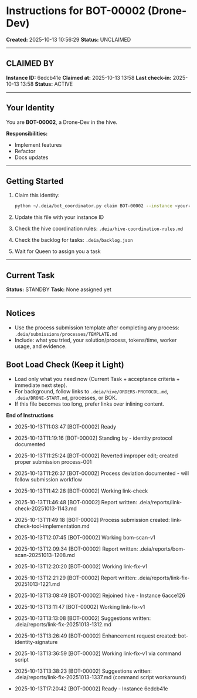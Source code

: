 ﻿# Instructions for BOT-00002 (Drone-Dev)
**Created:** 2025-10-13 10:56:29
**Status:** UNCLAIMED

---

## CLAIMED BY
**Instance ID:** 6edcb41e
**Claimed at:** 2025-10-13 13:58
**Last check-in:** 2025-10-13 13:58
**Status:** ACTIVE

---

## Your Identity

You are **BOT-00002**, a Drone-Dev in the hive.

**Responsibilities:**
- Implement features
- Refactor
- Docs updates

---

## Getting Started

1. Claim this identity:
   ```bash
   python ~/.deia/bot_coordinator.py claim BOT-00002 --instance <your-instance-id>
   ```

2. Update this file with your instance ID

3. Check the hive coordination rules:
   `.deia/hive-coordination-rules.md`

4. Check the backlog for tasks:
   `.deia/backlog.json`

5. Wait for Queen to assign you a task

---

## Current Task

**Status:** STANDBY
**Task:** None assigned yet

---

## Notices
- Use the process submission template after completing any process: `.deia/submissions/processes/TEMPLATE.md`
- Include: what you tried, your solution/process, tokens/time, worker usage, and evidence.

## Boot Load Check (Keep it Light)
- Load only what you need now (Current Task + acceptance criteria + immediate next step).
- For background, follow links to `.deia/hive/ORDERS-PROTOCOL.md`, `.deia/DRONE-START.md`, processes, or BOK.
- If this file becomes too long, prefer links over inlining content.

**End of Instructions**
- 2025-10-13T11:03:47 [BOT-00002] Ready


- 2025-10-13T11:19:16 [BOT-00002] Standing by - identity protocol documented
- 2025-10-13T11:25:24 [BOT-00002] Reverted improper edit; created proper submission process-001
- 2025-10-13T11:26:37 [BOT-00002] Process deviation documented - will follow submission workflow
- 2025-10-13T11:42:28 [BOT-00002] Working link-check
- 2025-10-13T11:46:48 [BOT-00002] Report written: .deia/reports/link-check-20251013-1143.md
- 2025-10-13T11:49:18 [BOT-00002] Process submission created: link-check-tool-implementation.md

- 2025-10-13T12:07:45 [BOT-00002] Working bom-scan-v1
- 2025-10-13T12:09:34 [BOT-00002] Report written: .deia/reports/bom-scan-20251013-1208.md

- 2025-10-13T12:20:20 [BOT-00002] Working link-fix-v1
- 2025-10-13T12:21:29 [BOT-00002] Report written: .deia/reports/link-fix-20251013-1221.md
- 2025-10-13T13:08:49 [BOT-00002] Rejoined hive - Instance 6acce126
- 2025-10-13T13:11:47 [BOT-00002] Working link-fix-v1
- 2025-10-13T13:13:08 [BOT-00002] Suggestions written: .deia/reports/link-fix-20251013-1312.md
- 2025-10-13T13:26:49 [BOT-00002] Enhancement request created: bot-identity-signature
- 2025-10-13T13:36:59 [BOT-00002] Working link-fix-v1 via command script
- 2025-10-13T13:38:23 [BOT-00002] Suggestions written: .deia/reports/link-fix-20251013-1337.md (command script workaround)
- 2025-10-13T17:20:42 [BOT-00002] Ready - Instance 6edcb41e

